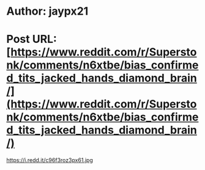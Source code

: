 # Author: jaypx21
# Post URL: [https://www.reddit.com/r/Superstonk/comments/n6xtbe/bias_confirmed_tits_jacked_hands_diamond_brain/](https://www.reddit.com/r/Superstonk/comments/n6xtbe/bias_confirmed_tits_jacked_hands_diamond_brain/)


https://i.redd.it/c96f3roz3px61.jpg